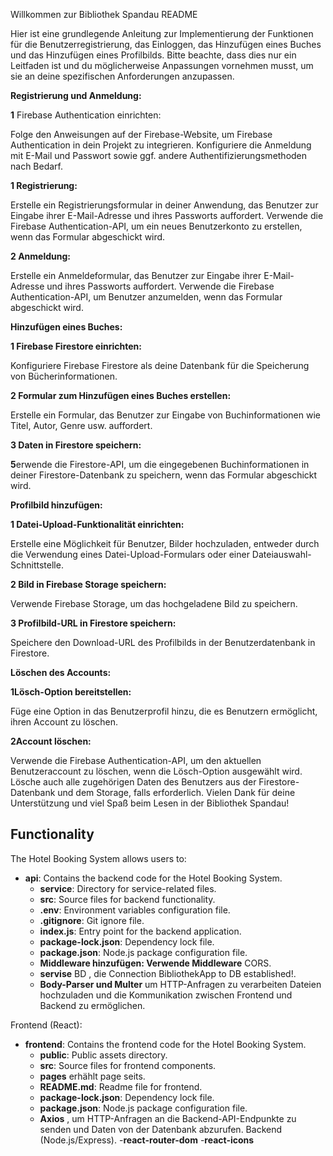 
Willkommen zur Bibliothek Spandau README

Hier ist eine grundlegende Anleitung zur Implementierung der Funktionen für die Benutzerregistrierung, das Einloggen, das Hinzufügen eines Buches und das Hinzufügen eines Profilbilds. Bitte beachte, dass dies nur ein Leitfaden ist und du möglicherweise Anpassungen vornehmen musst, um sie an deine spezifischen Anforderungen anzupassen.

**Registrierung und Anmeldung:**

**1** Firebase Authentication einrichten:

Folge den Anweisungen auf der Firebase-Website, um Firebase Authentication in dein Projekt zu integrieren.
Konfiguriere die Anmeldung mit E-Mail und Passwort sowie ggf. andere Authentifizierungsmethoden nach Bedarf.

**1 Registrierung:**

Erstelle ein Registrierungsformular in deiner Anwendung, das Benutzer zur Eingabe ihrer E-Mail-Adresse und ihres Passworts auffordert.
Verwende die Firebase Authentication-API, um ein neues Benutzerkonto zu erstellen, wenn das Formular abgeschickt wird.

**2 Anmeldung:**

Erstelle ein Anmeldeformular, das Benutzer zur Eingabe ihrer E-Mail-Adresse und ihres Passworts auffordert.
Verwende die Firebase Authentication-API, um Benutzer anzumelden, wenn das Formular abgeschickt wird.

**Hinzufügen eines Buches:**

**1 Firebase Firestore einrichten:**

Konfiguriere Firebase Firestore als deine Datenbank für die Speicherung von Bücherinformationen.

**2 Formular zum Hinzufügen eines Buches erstellen:**

Erstelle ein Formular, das Benutzer zur Eingabe von Buchinformationen wie Titel, Autor, Genre usw. auffordert.

**3 Daten in Firestore speichern:**

**5**erwende die Firestore-API, um die eingegebenen Buchinformationen in deiner Firestore-Datenbank zu speichern, wenn das Formular abgeschickt wird.

**Profilbild hinzufügen:**

**1 Datei-Upload-Funktionalität einrichten:**

Erstelle eine Möglichkeit für Benutzer, Bilder hochzuladen, entweder durch die Verwendung eines Datei-Upload-Formulars oder einer Dateiauswahl-Schnittstelle.

**2 Bild in Firebase Storage speichern:**

Verwende Firebase Storage, um das hochgeladene Bild zu speichern.

**3 Profilbild-URL in Firestore speichern:**

Speichere den Download-URL des Profilbilds in der Benutzerdatenbank in Firestore.

**Löschen des Accounts:**

**1Lösch-Option bereitstellen:**

Füge eine Option in das Benutzerprofil hinzu, die es Benutzern ermöglicht, ihren Account zu löschen.

**2Account löschen:**

Verwende die Firebase Authentication-API, um den aktuellen Benutzeraccount zu löschen, wenn die Lösch-Option ausgewählt wird.
Lösche auch alle zugehörigen Daten des Benutzers aus der Firestore-Datenbank und dem Storage, falls erforderlich.
Vielen Dank für deine Unterstützung und viel Spaß beim Lesen in der Bibliothek Spandau!

## Functionality

The Hotel Booking System allows users to:

- **api**: Contains the backend code for the Hotel Booking System.
  - **service**: Directory for service-related files.
  - **src**: Source files for backend functionality.
  - **.env**: Environment variables configuration file.
  - **.gitignore**: Git ignore file.
  - **index.js**: Entry point for the backend application.
  - **package-lock.json**: Dependency lock file.
  - **package.json**: Node.js package configuration file.
  - **Middleware hinzufügen: Verwende Middleware**  CORS.
  - **servise** BD , die Connection BibliothekApp to DB established!.
  - **Body-Parser und Multer** um HTTP-Anfragen zu verarbeiten Dateien hochzuladen und die Kommunikation zwischen Frontend und Backend zu ermöglichen.
 



Frontend (React):
- **frontend**: Contains the frontend code for the Hotel Booking System.
  - **public**: Public assets directory.
  - **src**: Source files for frontend components.
  - **pages** erhählt page seits.
  - **README.md**: Readme file for frontend.
  - **package-lock.json**: Dependency lock file.
  - **package.json**: Node.js package configuration file.
  - **Axios** , um HTTP-Anfragen an die Backend-API-Endpunkte zu senden und Daten von der Datenbank abzurufen.
Backend (Node.js/Express).
  -**react-router-dom**
  -**react-icons** 



